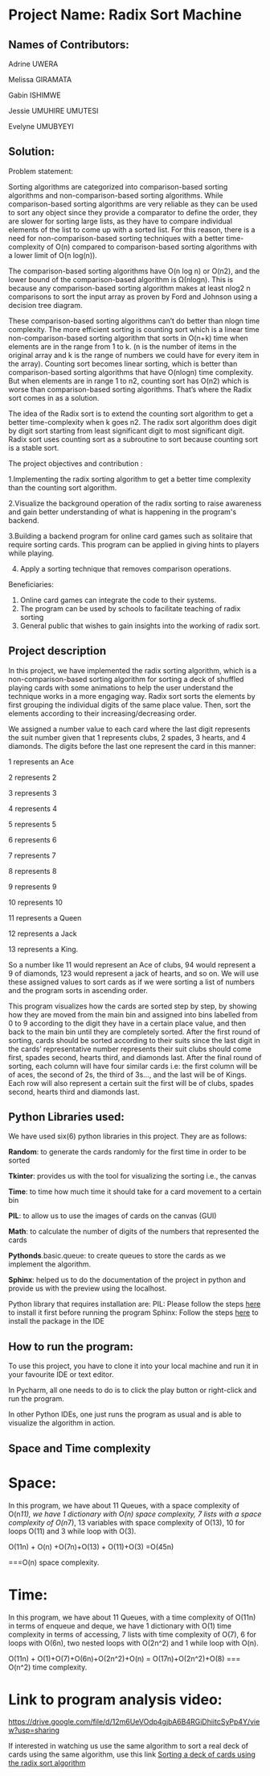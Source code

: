 # Project Name: Radix Sort Machine

## Names of Contributors:

Adrine UWERA

Melissa GIRAMATA

Gabin ISHIMWE

Jessie UMUHIRE UMUTESI

Evelyne UMUBYEYI




## Solution:

Problem statement:

Sorting algorithms are categorized into comparison-based sorting algorithms and non-comparison-based sorting algorithms.  While comparison-based sorting algorithms are very reliable as they can be used to sort any object since they provide a comparator to define the order, they are slower for sorting large lists, as they have to compare individual elements of the list to come up with a sorted list. For this reason, there is a need for non-comparison-based sorting techniques with a better time-complexity of O(n) compared to comparison-based sorting algorithms with a lower limit of O(n log(n)).

The comparison-based sorting algorithms have O(n log n) or O(n2), and the lower bound of the comparison-based algorithm is Ω(nlogn). This is because any comparison-based sorting algorithm makes at least nlog2 n comparisons to sort the input array as proven by Ford and Johnson using a decision tree diagram. 

These comparison-based sorting algorithms can’t do better than nlogn time complexity. The more efficient sorting is counting sort which is a linear time non-comparison-based sorting algorithm that sorts in O(n+k) time when elements are in the range from 1 to k. (n is the number of items in the original array and k is the range of numbers we could have for every item in the array). Counting sort becomes linear sorting, which is better than comparison-based sorting algorithms that have O(nlogn) time complexity. But when elements are in range 1 to n2, counting sort has O(n2) which is worse than comparison-based sorting algorithms. That’s where the Radix sort comes in as a solution.

The idea of the Radix sort is to extend the counting sort algorithm to get a better time-complexity when k goes n2. The radix sort algorithm does digit by digit sort starting from least significant digit to most significant digit. Radix sort uses counting sort as a subroutine to sort because counting sort is a stable sort. 


The project objectives and contribution :

1.Implementing the radix sorting algorithm to get a better time complexity than the counting sort algorithm.

2.Visualize the background operation of the radix sorting to raise awareness and gain better understanding of what is happening in the program's backend. 

3.Building a backend program for online card games such as solitaire that require sorting cards. This program can be applied in giving hints to players while playing.

4. Apply a sorting technique that removes comparison operations.


Beneficiaries:

1. Online card games can integrate the code to their systems.
2. The program can be used by schools to facilitate teaching of radix sorting
3. General public that wishes to gain insights into the working of radix sort.



## Project description

In this project, we have implemented the radix sorting algorithm, which is a non-comparison-based sorting algorithm for sorting a deck of shuffled playing cards with some animations to help the user understand the technique works in a more engaging way. Radix sort sorts the elements by first grouping the individual digits of the same place value. Then, sort the elements according to their increasing/decreasing order.

We assigned a number value to each card where the last digit represents the suit number given that 1 represents clubs, 2 spades, 3 hearts, and 4 diamonds. The digits before the last one represent the card in this manner:

1 represents an Ace

2 represents 2

3 represents 3

4 represents 4

5 represents 5

6 represents 6

7 represents 7

8 represents 8

9 represents 9

10 represents 10

11 represents a Queen 

12 represents a Jack 

13 represents a King.

So a number like 11 would represent an Ace of clubs, 94 would represent a 9 of diamonds, 123 would represent a jack of hearts, and so on. We will use these assigned values to sort cards as if we were sorting a list of numbers and the program sorts in ascending order.  

This program visualizes how the cards are sorted step by step, by showing how they are moved from the main bin and assigned into bins labelled from 0 to 9 according to the digit they have in a certain place value, and then back to the main bin until they are completely sorted. After the first round of sorting, cards should be sorted according to their suits since the last digit in the cards’ representative number represents their suit clubs should come first, spades second, hearts third, and diamonds last. After the final round of sorting, each column will have four similar cards i.e: the first column will be of aces, the second of  2s, the third of 3s…, and the last will be of Kings.  Each row will also represent a certain suit the first will be of clubs, spades second, hearts third and diamonds last.

## Python Libraries used:

We have used six(6) python libraries in this project. They are as follows:

**Random**: to generate the cards randomly for the first time in order to be sorted <br /> 

**Tkinter**: provides us with the tool for visualizing the sorting i.e., the canvas <br />

**Time**: to time how much time it should take for a card movement to a certain bin <br />

**PIL**: to allow us to use the images of cards on the canvas (GUI) <br />

**Math**: to calculate the number of digits of the numbers that represented the cards <br />

**Pythonds**.basic.queue: to create queues to store the cards as we implement the algorithm. <br />

**Sphinx**: helped us to do the documentation of the project in python and provide us with the preview using the localhost. <br />

Python library that requires installation are:
PIL: Please follow the steps [here](https://blog.finxter.com/how-to-install-pillow-on-pycharm/#:~:text=Select%20your%20current%20project.,quotes%2C%20and%20click%20Install%20Package%20.) to install it first before running the program
Sphinx: Follow the steps [here](https://www.sphinx-doc.org/en/master/usage/installation.html) to install the package in the IDE



## How to run the program:
To use this project, you have to clone it into your local machine and run it in your favourite IDE or text editor.
  
In Pycharm, all one needs to do is to click the play button or right-click and run the program. 


In other Python IDEs, one just runs the program as usual and is able to visualize the algorithm in action.



## Space and Time complexity

# Space:

In this program, we have about 11 Queues,  with a space complexity of O(n*11), we have 1 dictionary with O(n) space complexity,  7 lists with a space complexity of O(n*7), 13 variables with space complexity of O(13), 10 for loops O(11) and 3 while loop with O(3).

O(11n) + O(n) +O(7n)+O(13) + O(11)+O(3)
=O(45n)

===O(n) space complexity.

# Time:

In this program, we have about 11 Queues,  with a time complexity of O(11n) in terms of enqueue and deque, we have 1 dictionary with O(1) time complexity in terms of accessing,  7 lists with time complexity of O(7),  6 for loops with O(6n), two nested loops with O(2n^2) and 1 while loop with O(n).

O(11n) + O(1)+O(7)+O(6n)+O(2n^2)+O(n)
= O(17n)+O(2n^2)+O(8)
=== O(n^2)  time complexity.

# Link to program analysis video: 
https://drive.google.com/file/d/12m6UeVOdp4gjbA6B4RGiDhiitcSyPp4Y/view?usp=sharing

If interested in watching us use the same algorithm to sort a real deck of cards using the same algorithm, use this link [Sorting a deck of cards using the radix sort algorithm](https://www.youtube.com/watch?v=y-OnYkESomk)

